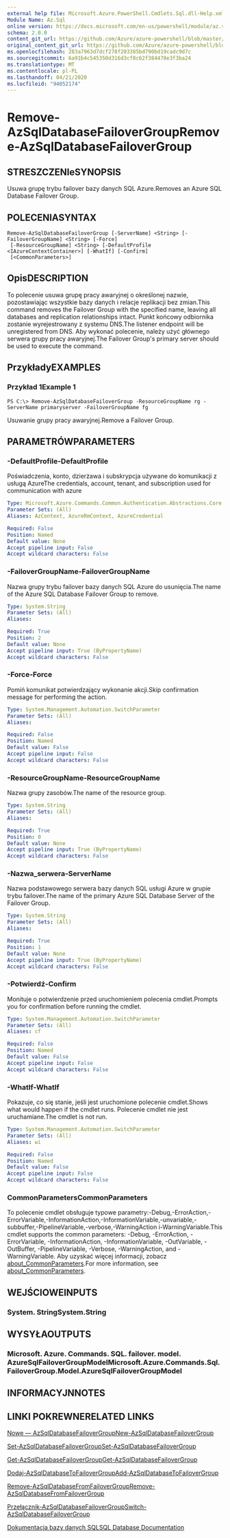 ```yaml
---
external help file: Microsoft.Azure.PowerShell.Cmdlets.Sql.dll-Help.xml
Module Name: Az.Sql
online version: https://docs.microsoft.com/en-us/powershell/module/az.sql/remove-azsqldatabasefailovergroup
schema: 2.0.0
content_git_url: https://github.com/Azure/azure-powershell/blob/master/src/Sql/Sql/help/Remove-AzSqlDatabaseFailoverGroup.md
original_content_git_url: https://github.com/Azure/azure-powershell/blob/master/src/Sql/Sql/help/Remove-AzSqlDatabaseFailoverGroup.md
ms.openlocfilehash: 283a7963d7dcf278f203385bd790bd19cadc9d7c
ms.sourcegitcommit: 6a91b4c545350d316d3cf8c62f384478e3f3ba24
ms.translationtype: MT
ms.contentlocale: pl-PL
ms.lasthandoff: 04/21/2020
ms.locfileid: "94052174"
---
```

# <span data-ttu-id="b6f17-101">Remove-AzSqlDatabaseFailoverGroup</span><span class="sxs-lookup"><span data-stu-id="b6f17-101">Remove-AzSqlDatabaseFailoverGroup</span></span>

## <span data-ttu-id="b6f17-102">STRESZCZENIe</span><span class="sxs-lookup"><span data-stu-id="b6f17-102">SYNOPSIS</span></span>
<span data-ttu-id="b6f17-103">Usuwa grupę trybu failover bazy danych SQL Azure.</span><span class="sxs-lookup"><span data-stu-id="b6f17-103">Removes an Azure SQL Database Failover Group.</span></span>

## <span data-ttu-id="b6f17-104">POLECENIA</span><span class="sxs-lookup"><span data-stu-id="b6f17-104">SYNTAX</span></span>

```
Remove-AzSqlDatabaseFailoverGroup [-ServerName] <String> [-FailoverGroupName] <String> [-Force]
 [-ResourceGroupName] <String> [-DefaultProfile <IAzureContextContainer>] [-WhatIf] [-Confirm]
 [<CommonParameters>]
```

## <span data-ttu-id="b6f17-105">Opis</span><span class="sxs-lookup"><span data-stu-id="b6f17-105">DESCRIPTION</span></span>
<span data-ttu-id="b6f17-106">To polecenie usuwa grupę pracy awaryjnej o określonej nazwie, pozostawiając wszystkie bazy danych i relacje replikacji bez zmian.</span><span class="sxs-lookup"><span data-stu-id="b6f17-106">This command removes the Failover Group with the specified name, leaving all databases and replication relationships intact.</span></span> <span data-ttu-id="b6f17-107">Punkt końcowy odbiornika zostanie wyrejestrowany z systemu DNS.</span><span class="sxs-lookup"><span data-stu-id="b6f17-107">The listener endpoint will be unregistered from DNS.</span></span>
<span data-ttu-id="b6f17-108">Aby wykonać polecenie, należy użyć głównego serwera grupy pracy awaryjnej.</span><span class="sxs-lookup"><span data-stu-id="b6f17-108">The Failover Group's primary server should be used to execute the command.</span></span>

## <span data-ttu-id="b6f17-109">Przykłady</span><span class="sxs-lookup"><span data-stu-id="b6f17-109">EXAMPLES</span></span>

### <span data-ttu-id="b6f17-110">Przykład 1</span><span class="sxs-lookup"><span data-stu-id="b6f17-110">Example 1</span></span>
```
PS C:\> Remove-AzSqlDatabaseFailoverGroup -ResourceGroupName rg -ServerName primaryserver -FailoverGroupName fg
```

<span data-ttu-id="b6f17-111">Usuwanie grupy pracy awaryjnej.</span><span class="sxs-lookup"><span data-stu-id="b6f17-111">Remove a Failover Group.</span></span>

## <span data-ttu-id="b6f17-112">PARAMETRÓW</span><span class="sxs-lookup"><span data-stu-id="b6f17-112">PARAMETERS</span></span>

### <span data-ttu-id="b6f17-113">-DefaultProfile</span><span class="sxs-lookup"><span data-stu-id="b6f17-113">-DefaultProfile</span></span>
<span data-ttu-id="b6f17-114">Poświadczenia, konto, dzierżawa i subskrypcja używane do komunikacji z usługą Azure</span><span class="sxs-lookup"><span data-stu-id="b6f17-114">The credentials, account, tenant, and subscription used for communication with azure</span></span>

```yaml
Type: Microsoft.Azure.Commands.Common.Authentication.Abstractions.Core.IAzureContextContainer
Parameter Sets: (All)
Aliases: AzContext, AzureRmContext, AzureCredential

Required: False
Position: Named
Default value: None
Accept pipeline input: False
Accept wildcard characters: False
```

### <span data-ttu-id="b6f17-115">-FailoverGroupName</span><span class="sxs-lookup"><span data-stu-id="b6f17-115">-FailoverGroupName</span></span>
<span data-ttu-id="b6f17-116">Nazwa grupy trybu failover bazy danych SQL Azure do usunięcia.</span><span class="sxs-lookup"><span data-stu-id="b6f17-116">The name of the Azure SQL Database Failover Group to remove.</span></span>

```yaml
Type: System.String
Parameter Sets: (All)
Aliases:

Required: True
Position: 2
Default value: None
Accept pipeline input: True (ByPropertyName)
Accept wildcard characters: False
```

### <span data-ttu-id="b6f17-117">-Force</span><span class="sxs-lookup"><span data-stu-id="b6f17-117">-Force</span></span>
<span data-ttu-id="b6f17-118">Pomiń komunikat potwierdzający wykonanie akcji.</span><span class="sxs-lookup"><span data-stu-id="b6f17-118">Skip confirmation message for performing the action.</span></span>

```yaml
Type: System.Management.Automation.SwitchParameter
Parameter Sets: (All)
Aliases:

Required: False
Position: Named
Default value: False
Accept pipeline input: False
Accept wildcard characters: False
```

### <span data-ttu-id="b6f17-119">-ResourceGroupName</span><span class="sxs-lookup"><span data-stu-id="b6f17-119">-ResourceGroupName</span></span>
<span data-ttu-id="b6f17-120">Nazwa grupy zasobów.</span><span class="sxs-lookup"><span data-stu-id="b6f17-120">The name of the resource group.</span></span>

```yaml
Type: System.String
Parameter Sets: (All)
Aliases:

Required: True
Position: 0
Default value: None
Accept pipeline input: True (ByPropertyName)
Accept wildcard characters: False
```

### <span data-ttu-id="b6f17-121">-Nazwa_serwera</span><span class="sxs-lookup"><span data-stu-id="b6f17-121">-ServerName</span></span>
<span data-ttu-id="b6f17-122">Nazwa podstawowego serwera bazy danych SQL usługi Azure w grupie trybu failover.</span><span class="sxs-lookup"><span data-stu-id="b6f17-122">The name of the primary Azure SQL Database Server of the Failover Group.</span></span>

```yaml
Type: System.String
Parameter Sets: (All)
Aliases:

Required: True
Position: 1
Default value: None
Accept pipeline input: True (ByPropertyName)
Accept wildcard characters: False
```

### <span data-ttu-id="b6f17-123">-Potwierdź</span><span class="sxs-lookup"><span data-stu-id="b6f17-123">-Confirm</span></span>
<span data-ttu-id="b6f17-124">Monituje o potwierdzenie przed uruchomieniem polecenia cmdlet.</span><span class="sxs-lookup"><span data-stu-id="b6f17-124">Prompts you for confirmation before running the cmdlet.</span></span>

```yaml
Type: System.Management.Automation.SwitchParameter
Parameter Sets: (All)
Aliases: cf

Required: False
Position: Named
Default value: False
Accept pipeline input: False
Accept wildcard characters: False
```

### <span data-ttu-id="b6f17-125">-WhatIf</span><span class="sxs-lookup"><span data-stu-id="b6f17-125">-WhatIf</span></span>
<span data-ttu-id="b6f17-126">Pokazuje, co się stanie, jeśli jest uruchomione polecenie cmdlet.</span><span class="sxs-lookup"><span data-stu-id="b6f17-126">Shows what would happen if the cmdlet runs.</span></span>
<span data-ttu-id="b6f17-127">Polecenie cmdlet nie jest uruchamiane.</span><span class="sxs-lookup"><span data-stu-id="b6f17-127">The cmdlet is not run.</span></span>

```yaml
Type: System.Management.Automation.SwitchParameter
Parameter Sets: (All)
Aliases: wi

Required: False
Position: Named
Default value: False
Accept pipeline input: False
Accept wildcard characters: False
```

### <span data-ttu-id="b6f17-128">CommonParameters</span><span class="sxs-lookup"><span data-stu-id="b6f17-128">CommonParameters</span></span>
<span data-ttu-id="b6f17-129">To polecenie cmdlet obsługuje typowe parametry:-Debug,-ErrorAction,-ErrorVariable,-InformationAction,-InformationVariable,-unvariable,-subbuffer,-PipelineVariable,-verbose,-WarningAction i-WarningVariable.</span><span class="sxs-lookup"><span data-stu-id="b6f17-129">This cmdlet supports the common parameters: -Debug, -ErrorAction, -ErrorVariable, -InformationAction, -InformationVariable, -OutVariable, -OutBuffer, -PipelineVariable, -Verbose, -WarningAction, and -WarningVariable.</span></span> <span data-ttu-id="b6f17-130">Aby uzyskać więcej informacji, zobacz [about_CommonParameters](http://go.microsoft.com/fwlink/?LinkID=113216).</span><span class="sxs-lookup"><span data-stu-id="b6f17-130">For more information, see [about_CommonParameters](http://go.microsoft.com/fwlink/?LinkID=113216).</span></span>

## <span data-ttu-id="b6f17-131">WEJŚCIOWE</span><span class="sxs-lookup"><span data-stu-id="b6f17-131">INPUTS</span></span>

### <span data-ttu-id="b6f17-132">System. String</span><span class="sxs-lookup"><span data-stu-id="b6f17-132">System.String</span></span>

## <span data-ttu-id="b6f17-133">WYSYŁA</span><span class="sxs-lookup"><span data-stu-id="b6f17-133">OUTPUTS</span></span>

### <span data-ttu-id="b6f17-134">Microsoft. Azure. Commands. SQL. failover. model. AzureSqlFailoverGroupModel</span><span class="sxs-lookup"><span data-stu-id="b6f17-134">Microsoft.Azure.Commands.Sql.FailoverGroup.Model.AzureSqlFailoverGroupModel</span></span>

## <span data-ttu-id="b6f17-135">INFORMACYJN</span><span class="sxs-lookup"><span data-stu-id="b6f17-135">NOTES</span></span>

## <span data-ttu-id="b6f17-136">LINKI POKREWNE</span><span class="sxs-lookup"><span data-stu-id="b6f17-136">RELATED LINKS</span></span>

[<span data-ttu-id="b6f17-137">Nowe — AzSqlDatabaseFailoverGroup</span><span class="sxs-lookup"><span data-stu-id="b6f17-137">New-AzSqlDatabaseFailoverGroup</span></span>](./New-AzSqlDatabaseFailoverGroup.md)

[<span data-ttu-id="b6f17-138">Set-AzSqlDatabaseFailoverGroup</span><span class="sxs-lookup"><span data-stu-id="b6f17-138">Set-AzSqlDatabaseFailoverGroup</span></span>](./Set-AzSqlDatabaseFailoverGroup.md)

[<span data-ttu-id="b6f17-139">Get-AzSqlDatabaseFailoverGroup</span><span class="sxs-lookup"><span data-stu-id="b6f17-139">Get-AzSqlDatabaseFailoverGroup</span></span>](./Get-AzSqlDatabaseFailoverGroup.md)

[<span data-ttu-id="b6f17-140">Dodaj-AzSqlDatabaseToFailoverGroup</span><span class="sxs-lookup"><span data-stu-id="b6f17-140">Add-AzSqlDatabaseToFailoverGroup</span></span>](./Add-AzSqlDatabaseToFailoverGroup.md)

[<span data-ttu-id="b6f17-141">Remove-AzSqlDatabaseFromFailoverGroup</span><span class="sxs-lookup"><span data-stu-id="b6f17-141">Remove-AzSqlDatabaseFromFailoverGroup</span></span>](./Remove-AzSqlDatabaseFromFailoverGroup.md)

[<span data-ttu-id="b6f17-142">Przełącznik-AzSqlDatabaseFailoverGroup</span><span class="sxs-lookup"><span data-stu-id="b6f17-142">Switch-AzSqlDatabaseFailoverGroup</span></span>](./Switch-AzSqlDatabaseFailoverGroup.md)

[<span data-ttu-id="b6f17-143">Dokumentacja bazy danych SQL</span><span class="sxs-lookup"><span data-stu-id="b6f17-143">SQL Database Documentation</span></span>](https://docs.microsoft.com/azure/sql-database/)
